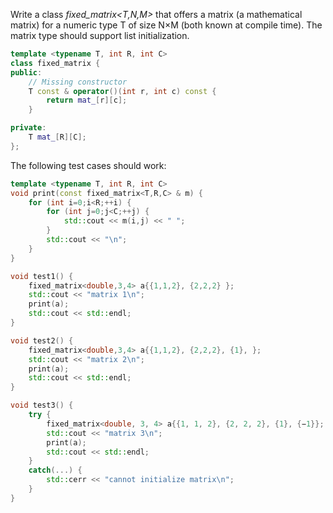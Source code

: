 Write a class _fixed_matrix<T,N,M>_ that offers a matrix (a mathematical matrix) for a numeric
type T of size N×M (both known at compile time). The matrix type should support list initialization.

```cpp
template <typename T, int R, int C>
class fixed_matrix {
public:
    // Missing constructor
    T const & operator()(int r, int c) const {
        return mat_[r][c];
    }

private:
    T mat_[R][C];
};
```

The following test cases should work:

```cpp
template <typename T, int R, int C>
void print(const fixed_matrix<T,R,C> & m) {
    for (int i=0;i<R;++i) {
        for (int j=0;j<C;++j) {
            std::cout << m(i,j) << " ";
        }
        std::cout << "\n";
    }
}

void test1() {
    fixed_matrix<double,3,4> a{{1,1,2}, {2,2,2} };
    std::cout << "matrix 1\n";
    print(a);
    std::cout << std::endl;
}

void test2() {
    fixed_matrix<double,3,4> a{{1,1,2}, {2,2,2}, {1}, };
    std::cout << "matrix 2\n";
    print(a);
    std::cout << std::endl;
}

void test3() {
    try {
        fixed_matrix<double, 3, 4> a{{1, 1, 2}, {2, 2, 2}, {1}, {−1}};
        std::cout << "matrix 3\n";
        print(a);
        std::cout << std::endl;
    }
    catch(...) {
        std::cerr << "cannot initialize matrix\n";
    }
}
```
